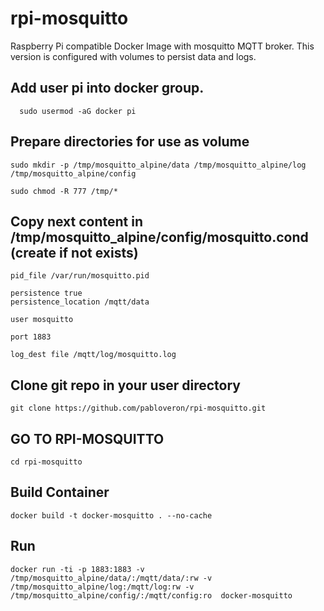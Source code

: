 # rpi-mosquitto

Raspberry Pi compatible Docker Image with mosquitto MQTT broker. This version is configured with volumes to persist data and logs.

## Add user pi into docker group.

```
  sudo usermod -aG docker pi
```

## Prepare directories for use as volume

```
sudo mkdir -p /tmp/mosquitto_alpine/data /tmp/mosquitto_alpine/log /tmp/mosquitto_alpine/config
	
sudo chmod -R 777 /tmp/*
```

## Copy next content in /tmp/mosquitto_alpine/config/mosquitto.cond (create if not exists)

```
pid_file /var/run/mosquitto.pid

persistence true
persistence_location /mqtt/data

user mosquitto

port 1883

log_dest file /mqtt/log/mosquitto.log
```  

## Clone git repo in your user directory
```
git clone https://github.com/pabloveron/rpi-mosquitto.git
```

## GO TO RPI-MOSQUITTO
```
cd rpi-mosquitto
```

## Build Container
```
docker build -t docker-mosquitto . --no-cache
```

## Run

```
docker run -ti -p 1883:1883 -v /tmp/mosquitto_alpine/data/:/mqtt/data/:rw -v /tmp/mosquitto_alpine/log:/mqtt/log:rw -v /tmp/mosquitto_alpine/config/:/mqtt/config:ro  docker-mosquitto
```


